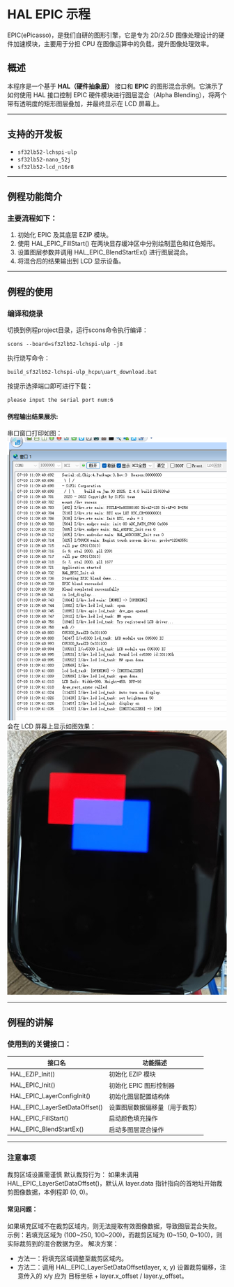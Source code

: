 # HAL EPIC 示程
EPIC(ePicasso)，是我们自研的图形引擎，它是专为 2D/2.5D 图像处理设计的硬件加速模块，主要用于分担 CPU 在图像运算中的负载，提升图像处理效率。
## 概述

本程序是一个基于 **HAL（硬件抽象层）** 接口和 **EPIC** 的图形混合示例。它演示了如何使用 HAL 接口控制 EPIC 硬件模块进行图层混合（Alpha Blending），将两个带有透明度的矩形图层叠加，并最终显示在 LCD 屏幕上。

---

## 支持的开发板

- `sf32lb52-lchspi-ulp`
- `sf32lb52-nano_52j`
- `sf32lb52-lcd_n16r8`

---

## 例程功能简介

### 主要流程如下：

1. 初始化 EPIC 及其底层 EZIP 模块。
2. 使用 HAL_EPIC_FillStart() 在两块显存缓冲区中分别绘制蓝色和红色矩形。
3. 设置图层参数并调用 HAL_EPIC_BlendStartEx() 进行图层混合。
4. 将混合后的结果输出到 LCD 显示设备。

---

## 例程的使用
### 编译和烧录
切换到例程project目录，运行scons命令执行编译：
```
scons --board=sf32lb52-lchspi-ulp -j8
```
执行烧写命令：
```
build_sf32lb52-lchspi-ulp_hcpu\uart_download.bat
```
按提示选择端口即可进行下载：
```none
please input the serial port num:6
```

#### 例程输出结果展示:
串口窗口打印如图：
![alt text](assets/log.png)
会在 LCD 屏幕上显示如图效果：
![alt text](assets/show.png)

---
## 例程的讲解
### 使用到的关键接口：
| 接口名                        | 功能描述                         |
|-----------------------------|------------------------------|
| HAL_EZIP_Init()	          | 初始化 EZIP 模块         |
| HAL_EPIC_Init()        | 初始化 EPIC 图形控制器            |
| HAL_EPIC_LayerConfigInit()| 初始化图层配置结构体               |
| HAL_EPIC_LayerSetDataOffset() | 设置图层数据偏移量（用于裁剪）     |
| HAL_EPIC_FillStart()    | 启动颜色填充操作                |
| HAL_EPIC_BlendStartEx()   | 启动多图层混合操作                   |
---
### 注意事项
裁剪区域设置需谨慎
默认裁剪行为：
如果未调用 HAL_EPIC_LayerSetDataOffset()，默认从 layer.data 指针指向的首地址开始裁剪图像数据，本例程即 (0, 0)。

#### 常见问题：
如果填充区域不在裁剪区域内，则无法提取有效图像数据，导致图层混合失败。
示例：若填充区域为 (100~250, 100~200)，而裁剪区域为 (0~150, 0~100)，则实际裁剪到的混合数据为空。
解决方案：
* 方法一：将填充区域调整至裁剪区域内。
* 方法二：调用 HAL_EPIC_LayerSetDataOffset(layer, x, y) 设置裁剪偏移，注意传入的 x/y 应为 目标坐标 + layer.x_offset / layer.y_offset。